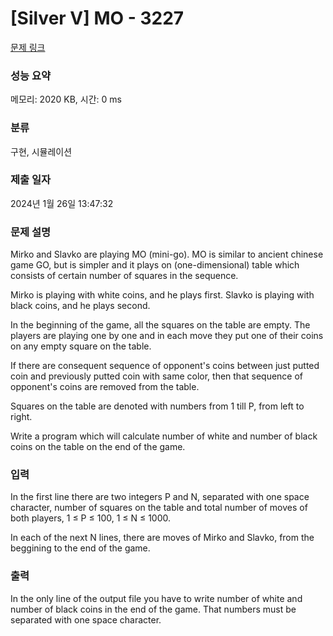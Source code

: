 # [Silver V] MO - 3227 

[문제 링크](https://www.acmicpc.net/problem/3227) 

### 성능 요약

메모리: 2020 KB, 시간: 0 ms

### 분류

구현, 시뮬레이션

### 제출 일자

2024년 1월 26일 13:47:32

### 문제 설명

<p>Mirko and Slavko are playing MO (mini-go). MO is similar to ancient chinese game GO, but is simpler and it plays on (one-dimensional) table which consists of certain number of squares in the sequence.</p>

<p>Mirko is playing with white coins, and he plays first. Slavko is playing with black coins, and he plays second.</p>

<p>In the beginning of the game, all the squares on the table are empty. The players are playing one by one and in each move they put one of their coins on any empty square on the table.</p>

<p>If there are consequent sequence of opponent's coins between just putted coin and previously putted coin with same color, then that sequence of opponent's coins are removed from the table.</p>

<p>Squares on the table are denoted with numbers from 1 till P, from left to right.</p>

<p>Write a program which will calculate number of white and number of black coins on the table on the end of the game. </p>

### 입력 

 <p>In the first line there are two integers P and N, separated with one space character, number of squares on the table and total number of moves of both players, 1 ≤ P ≤ 100, 1 ≤ N ≤ 1000.</p>

<p>In each of the next N lines, there are moves of Mirko and Slavko, from the beggining to the end of the game. </p>

### 출력 

 <p>In the only line of the output file you have to write number of white and number of black coins in the end of the game. That numbers must be separated with one space character. </p>

